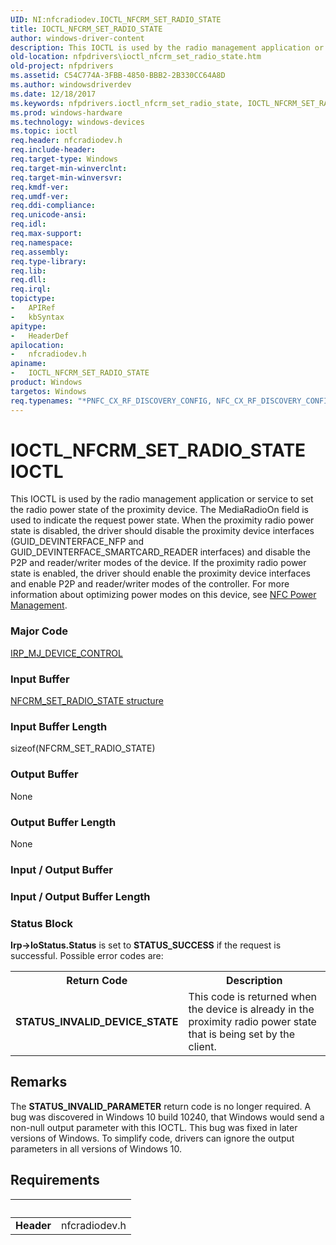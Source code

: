 ```yaml
---
UID: NI:nfcradiodev.IOCTL_NFCRM_SET_RADIO_STATE
title: IOCTL_NFCRM_SET_RADIO_STATE
author: windows-driver-content
description: This IOCTL is used by the radio management application or service to set the radio power state of the proximity device.
old-location: nfpdrivers\ioctl_nfcrm_set_radio_state.htm
old-project: nfpdrivers
ms.assetid: C54C774A-3FBB-4850-BBB2-2B330CC64A8D
ms.author: windowsdriverdev
ms.date: 12/18/2017
ms.keywords: nfpdrivers.ioctl_nfcrm_set_radio_state, IOCTL_NFCRM_SET_RADIO_STATE, _IOCTL_NFCRM_SET_RADIO_STATE, IOCTL_NFCRM_SET_RADIO_STATE control code [Near-Field Proximity Drivers], IOCTL_NFCRM_SET_RADIO_STATE, nfcradiodev/IOCTL_NFCRM_SET_RADIO_STATE
ms.prod: windows-hardware
ms.technology: windows-devices
ms.topic: ioctl
req.header: nfcradiodev.h
req.include-header: 
req.target-type: Windows
req.target-min-winverclnt: 
req.target-min-winversvr: 
req.kmdf-ver: 
req.umdf-ver: 
req.ddi-compliance: 
req.unicode-ansi: 
req.idl: 
req.max-support: 
req.namespace: 
req.assembly: 
req.type-library: 
req.lib: 
req.dll: 
req.irql: 
topictype:
-	APIRef
-	kbSyntax
apitype:
-	HeaderDef
apilocation:
-	nfcradiodev.h
apiname:
-	IOCTL_NFCRM_SET_RADIO_STATE
product: Windows
targetos: Windows
req.typenames: "*PNFC_CX_RF_DISCOVERY_CONFIG, NFC_CX_RF_DISCOVERY_CONFIG"
---
```


# IOCTL_NFCRM_SET_RADIO_STATE IOCTL
This IOCTL is used by the radio management application or service to set the radio power state of the proximity device. The MediaRadioOn field is used to indicate the request power state. When the proximity radio power state is disabled, the driver should disable the proximity device interfaces (GUID_DEVINTERFACE_NFP and GUID_DEVINTERFACE_SMARTCARD_READER interfaces) and disable the P2P and reader/writer modes of the device. If the proximity radio power state is enabled, the driver should enable the proximity device interfaces and enable P2P and reader/writer modes of the controller. For more information about optimizing power modes on this device, see <a href="https://msdn.microsoft.com/7B45730F-A49D-45E0-B314-0464141E3C8B">NFC Power Management</a>.

### Major Code
[IRP_MJ_DEVICE_CONTROL](xref:"https://docs.microsoft.com/en-us/windows-hardware/drivers/kernel/irp-mj-device-control")

### Input Buffer
<a href="..\nfcradiodev\ns-nfcradiodev-_nfcrm_set_radio_state.md"> NFCRM_SET_RADIO_STATE structure</a>

### Input Buffer Length
sizeof(NFCRM_SET_RADIO_STATE)

### Output Buffer
None

### Output Buffer Length
None

### Input / Output Buffer
<text></text>

### Input / Output Buffer Length
<text></text>

### Status Block
<b>Irp-&gt;IoStatus.Status</b> is set to <b>STATUS_SUCCESS</b> if the request is successful. Possible error codes are:
<table>
<tr>
<th>Return Code</th>
<th>Description</th>
</tr>
<tr>
<td><b>STATUS_INVALID_DEVICE_STATE</b></td>
<td>This code is returned when the device is already in the proximity radio power state that is being set by the client.</td>
</tr>
</table>

## Remarks
The <b>STATUS_INVALID_PARAMETER</b> return code is no longer required. A bug was discovered in Windows 10 build 10240, that Windows would send a non-null output parameter with this IOCTL. This bug was fixed in later versions of Windows. To simplify code, drivers can ignore the output parameters in all versions of Windows 10.

## Requirements
| &nbsp; | &nbsp; |
| ---- |:---- |
| **Header** | nfcradiodev.h |